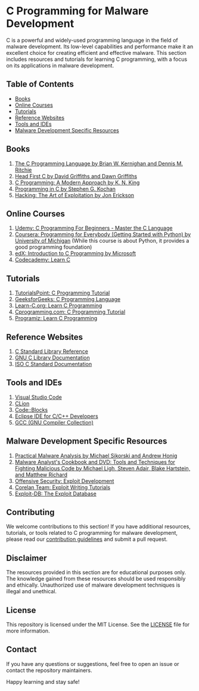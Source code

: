 # C Programming for Malware Development

C is a powerful and widely-used programming language in the field of malware development. Its low-level capabilities and performance make it an excellent choice for creating efficient and effective malware. This section includes resources and tutorials for learning C programming, with a focus on its applications in malware development.

## Table of Contents

- [Books](#books)
- [Online Courses](#online-courses)
- [Tutorials](#tutorials)
- [Reference Websites](#reference-websites)
- [Tools and IDEs](#tools-and-ides)
- [Malware Development Specific Resources](#malware-development-specific-resources)

## Books

1. [The C Programming Language by Brian W. Kernighan and Dennis M. Ritchie](https://www.amazon.com/Programming-Language-2nd-Brian-Kernighan/dp/0131103628)
2. [Head First C by David Griffiths and Dawn Griffiths](https://www.amazon.com/Head-First-C-Brain-Friendly/dp/1449399916)
3. [C Programming: A Modern Approach by K. N. King](https://www.amazon.com/C-Programming-Modern-Approach-2nd/dp/0393979504)
4. [Programming in C by Stephen G. Kochan](https://www.amazon.com/Programming-4th-Edition-Developers-Library/dp/0321776410)
5. [Hacking: The Art of Exploitation by Jon Erickson](https://www.amazon.com/Hacking-Art-Exploitation-Jon-Erickson/dp/1593271441)

## Online Courses

1. [Udemy: C Programming For Beginners - Master the C Language](https://www.udemy.com/course/c-programming-for-beginners-/)
2. [Coursera: Programming for Everybody (Getting Started with Python) by University of Michigan](https://www.coursera.org/learn/python) (While this course is about Python, it provides a good programming foundation)
3. [edX: Introduction to C Programming by Microsoft](https://www.edx.org/course/introduction-to-c-programming)
4. [Codecademy: Learn C](https://www.codecademy.com/learn/learn-c)

## Tutorials

1. [TutorialsPoint: C Programming Tutorial](https://www.tutorialspoint.com/cprogramming/index.htm)
2. [GeeksforGeeks: C Programming Language](https://www.geeksforgeeks.org/c-programming-language/)
3. [Learn-C.org: Learn C Programming](https://www.learn-c.org/)
4. [Cprogramming.com: C Programming Tutorial](https://www.cprogramming.com/tutorial/c-tutorial.html)
5. [Programiz: Learn C Programming](https://www.programiz.com/c-programming)

## Reference Websites

1. [C Standard Library Reference](http://www.cplusplus.com/reference/clibrary/)
2. [GNU C Library Documentation](https://www.gnu.org/software/libc/manual/)
3. [ISO C Standard Documentation](https://webstore.ansi.org/standards/iso/isoiec98992018)

## Tools and IDEs

1. [Visual Studio Code](https://code.visualstudio.com/)
2. [CLion](https://www.jetbrains.com/clion/)
3. [Code::Blocks](http://www.codeblocks.org/)
4. [Eclipse IDE for C/C++ Developers](https://www.eclipse.org/downloads/packages/release/2021-06/r/eclipse-ide-cc-developers)
5. [GCC (GNU Compiler Collection)](https://gcc.gnu.org/)

## Malware Development Specific Resources

1. [Practical Malware Analysis by Michael Sikorski and Andrew Honig](https://www.amazon.com/Practical-Malware-Analysis-Dissecting-Malicious/dp/1593272901)
2. [Malware Analyst's Cookbook and DVD: Tools and Techniques for Fighting Malicious Code by Michael Ligh, Steven Adair, Blake Hartstein, and Matthew Richard](https://www.amazon.com/Malware-Analysts-Cookbook-DVD-Techniques/dp/0470613033)
3. [Offensive Security: Exploit Development](https://www.offensive-security.com/metasploit-unleashed/Exploit_Development)
4. [Corelan Team: Exploit Writing Tutorials](https://www.corelan.be/index.php/articles/)
5. [Exploit-DB: The Exploit Database](https://www.exploit-db.com/)

## Contributing

We welcome contributions to this section! If you have additional resources, tutorials, or tools related to C programming for malware development, please read our [contribution guidelines](../CONTRIBUTING.md) and submit a pull request.

## Disclaimer

The resources provided in this section are for educational purposes only. The knowledge gained from these resources should be used responsibly and ethically. Unauthorized use of malware development techniques is illegal and unethical.

## License

This repository is licensed under the MIT License. See the [LICENSE](../LICENSE) file for more information.

## Contact

If you have any questions or suggestions, feel free to open an issue or contact the repository maintainers.

Happy learning and stay safe!
